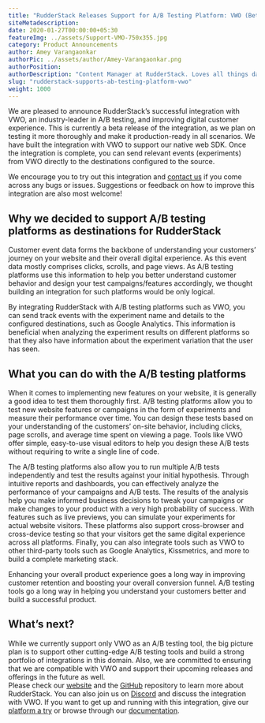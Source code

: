 ```yaml
---
title: "RudderStack Releases Support for A/B Testing Platform: VWO (Beta)"
siteMetadescription:
date: 2020-01-27T00:00:00+05:30
featureImg: ../assets/Support-VMO-750x355.jpg
category: Product Announcements
author: Amey Varangaonkar
authorPic: ../assets/author/Amey-Varangaonkar.png
authorPosition: 
authorDescription: "Content Manager at RudderStack. Loves all things data. Manchester United, music, and sci-fi fan, among other things."
slug: "rudderstack-supports-ab-testing-platform-vwo"
weight: 1000
---
```

We are pleased to announce RudderStack’s successful integration with VWO, an industry-leader in A/B testing, and improving digital customer experience. This is currently a beta release of the integration, as we plan on testing it more thoroughly and make it production-ready in all scenarios. We have built the integration with VWO to support our native web SDK. Once the integration is complete, you can send relevant events (experiments) from VWO directly to the destinations configured to the source.  

We encourage you to try out this integration and [contact us](https://rudderstack.com/contact/) if you come across any bugs or issues. Suggestions or feedback on how to improve this integration are also most welcome!  

**Why we decided to support A/B testing platforms as destinations for RudderStack**
-----------------------------------------------------------------------------------

Customer event data forms the backbone of understanding your customers’ journey on your website and their overall digital experience. As this event data mostly comprises clicks, scrolls, and page views. As A/B testing platforms use this information to help you better understand customer behavior and design your test campaigns/features accordingly, we thought building an integration for such platforms would be only logical.  

By integrating RudderStack with A/B testing platforms such as VWO, you can send track events with the experiment name and details to the configured destinations, such as Google Analytics. This information is beneficial when analyzing the experiment results on different platforms so that they also have information about the experiment variation that the user has seen.  

**What you can do with the A/B testing platforms**
--------------------------------------------------

When it comes to implementing new features on your website, it is generally a good idea to test them thoroughly first. A/B testing platforms allow you to test new website features or campaigns in the form of experiments and measure their performance over time. You can design these tests based on your understanding of the customers’ on-site behavior, including clicks, page scrolls, and average time spent on viewing a page. Tools like VWO offer simple, easy-to-use visual editors to help you design these A/B tests without requiring to write a single line of code.  

The A/B testing platforms also allow you to run multiple A/B tests independently and test the results against your initial hypothesis. Through intuitive reports and dashboards, you can effectively analyze the performance of your campaigns and A/B tests. The results of the analysis help you make informed business decisions to tweak your campaigns or make changes to your product with a very high probability of success. With features such as live previews, you can simulate your experiments for actual website visitors. These platforms also support cross-browser and cross-device testing so that your visitors get the same digital experience across all platforms. Finally, you can also integrate tools such as VWO to other third-party tools such as Google Analytics, Kissmetrics, and more to build a complete marketing stack.  

Enhancing your overall product experience goes a long way in improving customer retention and boosting your overall conversion funnel. A/B testing tools go a long way in helping you understand your customers better and build a successful product.  

**What’s next?**
----------------

While we currently support only VWO as an A/B testing tool, the big picture plan is to support other cutting-edge A/B testing tools and build a strong portfolio of integrations in this domain. Also, we are committed to ensuring that we are compatible with VWO and support their upcoming releases and offerings in the future as well.  
Please check our [website](https://rudderstack.com/) and the [GitHub](https://github.com/rudderlabs/rudder-server) repository to learn more about RudderStack. You can also join us on [Discord](https://discordapp.com/invite/xNEdEGw) and discuss the integration with VWO. If you want to get up and running with this integration, give our [platform a try](https://app.rudderlabs.com/signup) or browse through our [documentation](https://docs.rudderstack.com/destinations).